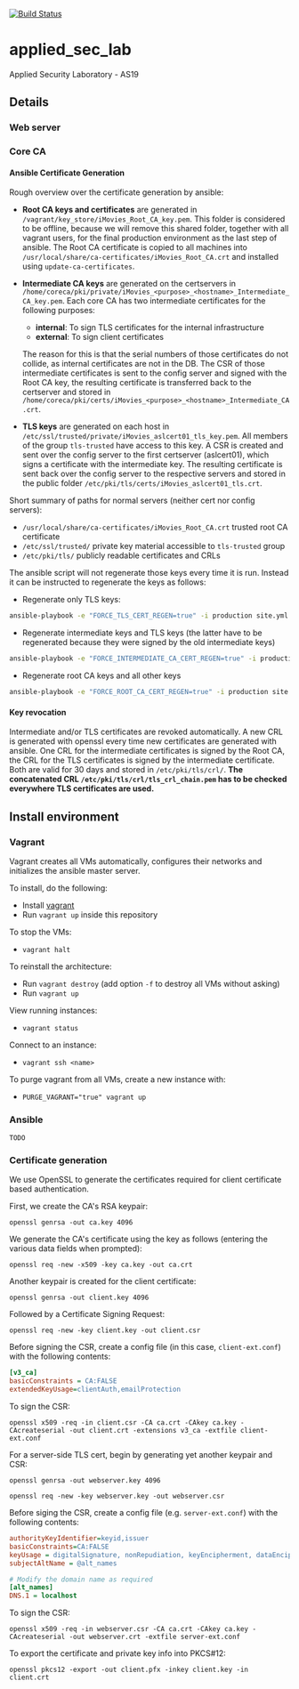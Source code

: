 [![Build Status](https://travis-ci.com/Liblor/applied_sec_lab.svg?token=v2htoQjxNh7zAtUbzeQt&branch=master)](https://travis-ci.com/Liblor/applied_sec_lab)

# applied_sec_lab
Applied Security Laboratory - AS19

## Details

### Web server

### Core CA
#### Ansible Certificate Generation

Rough overview over the certificate generation by ansible:
- **Root CA keys and certificates** are generated in `/vagrant/key_store/iMovies_Root_CA_key.pem`. This folder is considered to be offline, because we will remove this shared folder, together with all vagrant users, for the final production environment as the last step of ansible. The Root CA certificate is copied to all machines into `/usr/local/share/ca-certificates/iMovies_Root_CA.crt` and installed using `update-ca-certificates`.
- **Intermediate CA keys** are generated on the certservers in `/home/coreca/pki/private/iMovies_<purpose>_<hostname>_Intermediate_CA_key.pem`. Each core CA has two intermediate certificates for the following purposes:
  - **internal**: To sign TLS certificates for the internal infrastructure
  - **external**: To sign client certificates

  The reason for this is that the serial numbers of those certificates do not collide, as internal certificates are not in the DB. The CSR of those intermediate certificates is sent to the config server and signed with the Root CA key, the resulting certificate is transferred back to the certserver and stored in `/home/coreca/pki/certs/iMovies_<purpose>_<hostname>_Intermediate_CA.crt`.
- **TLS keys** are generated on each host in `/etc/ssl/trusted/private/iMovies_aslcert01_tls_key.pem`. All members of the group `tls-trusted` have access to this key. A CSR is created and sent over the config server to the first certserver (aslcert01), which signs a certificate with the intermediate key. The resulting certificate is sent back over the config server to the respective servers and stored in the public folder `/etc/pki/tls/certs/iMovies_aslcert01_tls.crt`.

Short summary of paths for normal servers (neither cert nor config servers):
- `/usr/local/share/ca-certificates/iMovies_Root_CA.crt` trusted root CA certificate
- `/etc/ssl/trusted/` private key material accessible to `tls-trusted` group
- `/etc/pki/tls/` publicly readable certificates and CRLs

The ansible script will not regenerate those keys every time it is run. Instead it can be instructed to regenerate the keys as follows:
- Regenerate only TLS keys:
```bash
ansible-playbook -e "FORCE_TLS_CERT_REGEN=true" -i production site.yml
```
- Regenerate intermediate keys and TLS keys (the latter have to be regenerated because they were signed by the old intermediate keys)
```bash
ansible-playbook -e "FORCE_INTERMEDIATE_CA_CERT_REGEN=true" -i production site.yml
```
- Regenerate root CA keys and all other keys
```bash
ansible-playbook -e "FORCE_ROOT_CA_CERT_REGEN=true" -i production site.yml
```

#### Key revocation
Intermediate and/or TLS certificates are revoked automatically. A new CRL is generated with openssl every time new certificates are generated with ansible. One CRL for the intermediate certificates is signed by the Root CA, the CRL for the TLS certificates is signed by the intermediate certificate. Both are valid for 30 days and stored in `/etc/pki/tls/crl/`. **The concatenated CRL `/etc/pki/tls/crl/tls_crl_chain.pem` has to be checked everywhere TLS certificates are used.**

## Install environment
### Vagrant
Vagrant creates all VMs automatically, configures their networks and initializes the ansible master server.

To install, do the following:
- Install [vagrant](https://www.vagrantup.com/)
- Run `vagrant up` inside this repository

To stop the VMs:
- `vagrant halt`

To reinstall the architecture:
- Run `vagrant destroy` (add option `-f` to destroy all VMs without asking)
- Run `vagrant up`

View running instances:
- `vagrant status`

Connect to an instance:
- `vagrant ssh <name>`

To purge vagrant from all VMs, create a new instance with:
- `PURGE_VAGRANT="true" vagrant up`

### Ansible
```
TODO
```

### Certificate generation
We use OpenSSL to generate the certificates required for client certificate based authentication.

First, we create the CA's RSA keypair:
```
openssl genrsa -out ca.key 4096
```

We generate the CA's certificate using the key as follows (entering the various data fields when prompted):
```
openssl req -new -x509 -key ca.key -out ca.crt
```

Another keypair is created for the client certificate:
```
openssl genrsa -out client.key 4096
```

Followed by a Certificate Signing Request:

```
openssl req -new -key client.key -out client.csr
```

Before signing the CSR, create a config file (in this case, `client-ext.conf`) with the following contents:
```ini
[v3_ca]
basicConstraints = CA:FALSE
extendedKeyUsage=clientAuth,emailProtection
```

To sign the CSR:
```
openssl x509 -req -in client.csr -CA ca.crt -CAkey ca.key -CAcreateserial -out client.crt -extensions v3_ca -extfile client-ext.conf
```

For a server-side TLS cert, begin by generating yet another keypair and CSR:
```
openssl genrsa -out webserver.key 4096

openssl req -new -key webserver.key -out webserver.csr
```

Before siging the CSR, create a config file (e.g. `server-ext.conf`) with the following contents:
```ini
authorityKeyIdentifier=keyid,issuer
basicConstraints=CA:FALSE
keyUsage = digitalSignature, nonRepudiation, keyEncipherment, dataEncipherment
subjectAltName = @alt_names

# Modify the domain name as required
[alt_names]
DNS.1 = localhost
```

To sign the CSR:
```
openssl x509 -req -in webserver.csr -CA ca.crt -CAkey ca.key -CAcreateserial -out webserver.crt -extfile server-ext.conf
```

To export the certificate and private key info into PKCS#12:
```
openssl pkcs12 -export -out client.pfx -inkey client.key -in client.crt
```
